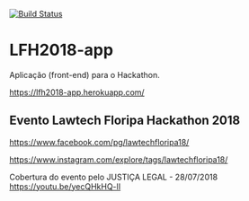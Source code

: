 [![Build Status](https://travis-ci.org/ia-tj/LFH2018-app.svg?branch=master)](https://travis-ci.org/ia-tj/LFH2018-app)

# LFH2018-app

Aplicação (front-end) para o Hackathon.

https://lfh2018-app.herokuapp.com/

## Evento Lawtech Floripa Hackathon 2018

https://www.facebook.com/pg/lawtechfloripa18/

https://www.instagram.com/explore/tags/lawtechfloripa18/

Cobertura do evento pelo JUSTIÇA LEGAL - 28/07/2018
https://youtu.be/yecQHkHQ-lI
